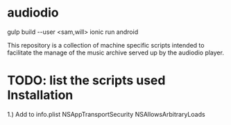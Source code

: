 audiodio
========

gulp build --user <sam,will>
ionic run android

This repository is a collection of machine specific scripts intended to facilitate the manage of the
music archive served up by the audiodio player.

TODO: list the scripts used
Installation
============

1.) Add to info.plist
<key>NSAppTransportSecurity</key>
    <dict>
      <key>NSAllowsArbitraryLoads</key>
      <true/>
    </dict>
